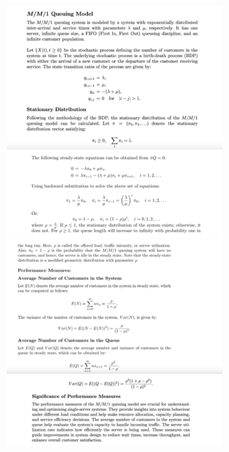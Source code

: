 <img src="images/mm1-1.png"/>
<img src="images/mm1-2.png"/>
<img src="images/mm1-3.png"/>
<img src="images/mm1-4.png"/>
